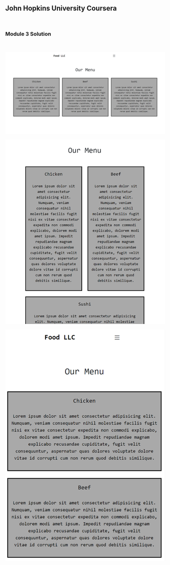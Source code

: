 ## John Hopkins University Coursera

<br>

### Module 3 Solution

<br>

![Desktop Size](./images/module3-solution-img1.png.png)

![Tablet Size](./images/module3-solution-img2.png.png)

![Phone Size](./images/module3-solution-img3.png.png)

